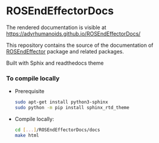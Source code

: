 # ROSEndEffectorDocs
The rendered documentation is visible at https://advrhumanoids.github.io/ROSEndEffectorDocs/

This repository contains the source of the documentation of [ROSEndEffector](https://github.com/ADVRHumanoids/ROSEndEffector) package and related packages.

Built with Sphix and readthedocs theme



### To compile locally
- Prerequisite
  ~~~bash
  sudo apt-get install python3-sphinx
  sudo python -m pip install sphinx_rtd_theme
  ~~~

- Compile locally:
  ~~~bash
  cd [...]/ROSEndEffectorDocs/docs
  make html
  ~~~
